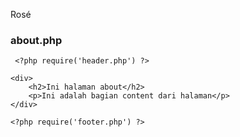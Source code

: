 Rosé
 ### about.php

	 <?php require('header.php') ?>
	
	<div>
	    <h2>Ini halaman about</h2>
	    <p>Ini adalah bagian content dari halaman</p>
	</div>
	
	<?php require('footer.php') ?>

